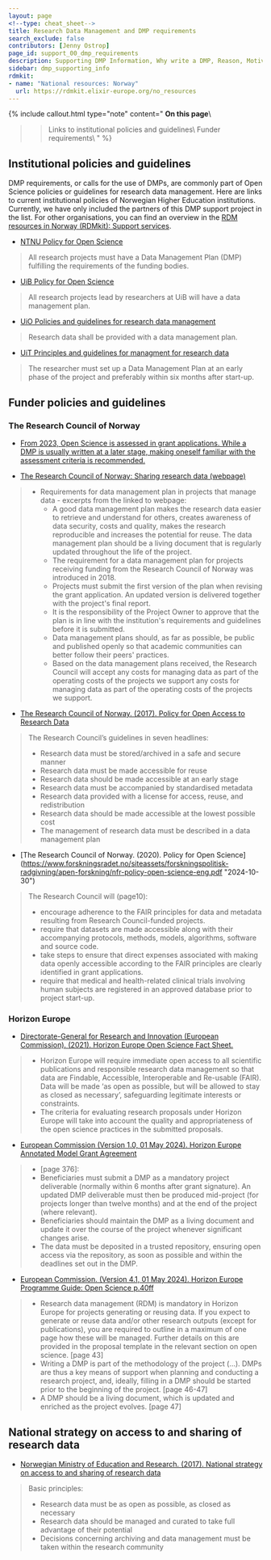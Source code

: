 ```yaml
---
layout: page
<!--type: cheat_sheet-->
title: Research Data Management and DMP requirements
search_exclude: false
contributors: [Jenny Ostrop]
page_id: support_00_dmp_requirements
description: Supporting DMP Information, Why write a DMP, Reason, Motivation, DMP requirements, Funder requirements, Institutional requirements
sidebar: dmp_supporting_info
rdmkit:
- name: "National resources: Norway"
  url: https://rdmkit.elixir-europe.org/no_resources
---
```


{% include callout.html type="note" content="
**On this page**\\
>> Links to institutional policies and guidelines\\
>> Funder requirements\\
" %}

## Institutional policies and guidelines
DMP requirements, or calls for the use of DMPs, are commonly part of Open Science policies or guidelines for research data management. Here are links to current institutional policies of Norwegian Higher Education institutions. Currently, we have only included the partners of this DMP support project in the list. For other organisations, you can find an overview in the [RDM resources in Norway (RDMkit): Support services](https://rdmkit.elixir-europe.org/no_resources#support-services).

* [NTNU Policy for Open Science](https://www.ntnu.edu/policy-for-open-science "2024-07-17")
> All research projects must have a Data Management Plan (DMP) fulfilling the requirements of the funding bodies.

* [UiB Policy for Open Science](https://www.uib.no/en/foremployees/142184/university-bergen-policy-open-science "2024-07-17")
> All research projects lead by researchers at UiB will have a data management plan.

* [UiO Policies and guidelines for research data management](https://www.uio.no/english/for-employees/support/research/research-data-management/policies-guidelines.html "2024-07-17")
> Research data shall be provided with a data management plan.

* [UiT Principles and guidelines for managment for research data](https://en.uit.no/research/research-dataportal/art?p_document_id=729171#mod_729184 "2024-07-17")
> The researcher must set up a Data Management Plan at an early phase of the project and preferably within six months after start-up.


## Funder policies and guidelines

### The Research Council of Norway
* [From 2023, Open Science is assessed in grant applications. While a DMP is usually written at a later stage, making oneself familiar with the assessment criteria is recommended.](https://www.forskningsradet.no/en/financing/application-process/assessment-open-science/ "2024-09-09")

* [The Research Council of Norway: Sharing research data (webpage)](https://www.forskningsradet.no/en/research-policy-strategy/open-science/research-data/ "2024-10-25")
> * Requirements for data management plan in projects that manage data - excerpts from the linked to webpage:
> 	* A good data management plan makes the research data easier to retrieve and understand for others, creates awareness of data security, costs and quality, makes the research reproducible and increases the potential for reuse. The data management plan should be a living document that is regularly updated throughout the life of the project.
>	* The requirement for a data management plan for projects receiving funding from the Research Council of Norway was introduced in 2018.
> 	* Projects must submit the first version of the plan when revising the grant application. An updated version is delivered together with the project's final report.
> 	* It is the responsibility of the Project Owner to approve that the plan is in line with the institution's requirements and guidelines before it is submitted.
> 	* Data management plans should, as far as possible, be public and published openly so that academic communities can better follow their peers' practices.
> 	* Based on the data management plans received, the Research Council will accept any costs for managing data as part of the operating costs of the projects we support any costs for managing data as part of the operating costs of the projects we support.

* [The Research Council of Norway. (2017). Policy for Open Access to Research Data](https://www.forskningsradet.no/contentassets/e4cd6d2c23cf49d4989bb10c5eea087a/the-research-council-of-norways-policy-for-open-access-to-research-data.pdf "2024-09-09")
> The Research Council’s guidelines in seven headlines:
> * Research data must be stored/archived in a safe and secure manner
> * Research data must be made accessible for reuse
> * Research data should be made accessible at an early stage
> * Research data must be accompanied by standardised metadata
> * Research data provided with a license for access, reuse, and redistribution
> * Research data should be made accessible at the lowest possible cost <!-- I suggest leaving this out (not clear if 'charge' here is ment for archiving/publishing data, or for the access): [preferable at no charge] -->
> * The management of research data must be described in a data management plan

* [The Research Council of Norway. (2020). Policy for Open Science]
(https://www.forskningsradet.no/siteassets/forskningspolitisk-radgivning/apen-forskning/nfr-policy-open-science-eng.pdf "2024-10-30") <!-- Denne urlen gir ikke noe særlig info: (https://www.forskningsradet.no/en/research-policy-strategy/open-science/policy/ "2024-09-09") -->
> The Research Council will (page10):
> * encourage adherence to the FAIR principles for data and metadata resulting from Research Council-funded projects.
> * require that datasets are made accessible along with their accompanying protocols, methods, models, algorithms, software and source code.
> * take steps to ensure that direct expenses associated with making data openly accessible according to the FAIR principles are clearly identified in grant applications.
> * require that medical and health-related clinical trials involving human subjects are registered in an approved database prior to project start-up. 


### Horizon Europe
* [Directorate-General for Research and Innovation (European Commission). (2021). Horizon Europe Open Science Fact Sheet.](https://doi.org/10.2777/18252)
> * Horizon Europe will require immediate open access to all scientific publications and responsible research data management so that data are Findable, Accessible, Interoperable and Re-usable (FAIR). Data will be made ‘as open as possible, but will be allowed to stay as closed as necessary’, safeguarding legitimate interests or constraints.
> * The criteria for evaluating research proposals under Horizon Europe will take into account the quality and appropriateness of the open science practices in the submitted proposals.

* [European Commission (Version 1.0, 01 May 2024). Horizon Europe Annotated Model Grant Agreement](https://ec.europa.eu/info/funding-tenders/opportunities/docs/2021-2027/common/guidance/aga_en.pdf "2024-09-09")
> * [page 376]:
> * Beneficiaries must submit a DMP as a mandatory project deliverable (normally within 6 months after grant signature). An updated DMP deliverable must then be produced mid-project (for projects longer than twelve months) and at the end of the project (where relevant).
> * Beneficiaries should maintain the DMP as a living document and update it over the course of the project whenever significant changes arise.
> * The data must be deposited in a trusted repository, ensuring open access via the repository, as soon as possible and within the deadlines set out in the DMP.
	
* [European Commission. (Version 4.1, 01 May 2024). Horizon Europe Programme Guide: Open Science p.40ff](https://ec.europa.eu/info/funding-tenders/opportunities/docs/2021-2027/horizon/guidance/programme-guide_horizon_en.pdf "2024-09-09")
> * Research data management (RDM) is mandatory in Horizon Europe for projects generating or reusing data. If you expect to generate or reuse data and/or other research outputs (except for publications), you are required to outline in a maximum of one page how these will be managed. Further details on this are provided in the proposal template in the relevant section on open science. [page 43]
> * Writing a DMP is part of the methodology of the project (…). DMPs are thus a key means of support when planning and conducting a research project, and, ideally, filling in a DMP should be started prior to the beginning of the project. [page 46-47]
> * A DMP should be a living document, which is updated and enriched as the project evolves. [page 47]


## National strategy on access to and sharing of research data
* [Norwegian Ministry of Education and Research. (2017). National strategy on access to and sharing of research data](https://www.regjeringen.no/en/dokumenter/national-strategy-on-access-to-and-sharing-of-research-data/id2582412/ "2024-09-09")
> Basic principles:
> * Research data must be as open as possible, as closed as necessary
> * Research data should be managed and curated to take full advantage of their potential
> * Decisions concerning archiving and data management must be taken within the research community

